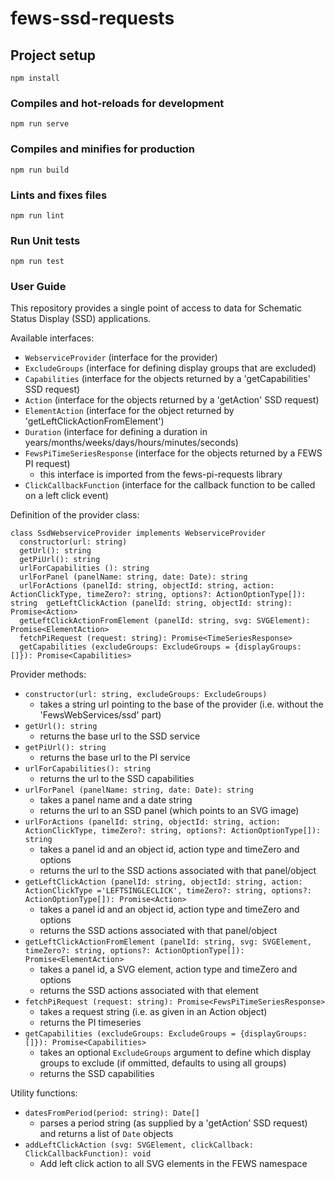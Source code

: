 # fews-ssd-requests

## Project setup
```
npm install
```

### Compiles and hot-reloads for development
```
npm run serve
```

### Compiles and minifies for production
```
npm run build
```

### Lints and fixes files
```
npm run lint
```

### Run Unit tests
```
npm run test
```

### User Guide

This repository provides a single point of access to data for
Schematic Status Display (SSD) applications.

Available interfaces:
* ```WebserviceProvider``` (interface for the provider)
* ```ExcludeGroups``` (interface for defining display groups that are excluded)
* ```Capabilities``` (interface for the objects returned by a 'getCapabilities' SSD request)
* ```Action``` (interface for the objects returned by a 'getAction' SSD request)
* ```ElementAction``` (interface for the object returned by 'getLeftClickActionFromElement')
* ```Duration``` (interface for defining a duration in years/months/weeks/days/hours/minutes/seconds)
* ```FewsPiTimeSeriesResponse``` (interface for the objects returned by a FEWS PI request)
  - this interface is imported from the fews-pi-requests library
* ```ClickCallbackFunction``` (interface for the callback function to be called on a left click event)

Definition of the provider class:

```
class SsdWebserviceProvider implements WebserviceProvider
  constructor(url: string)
  getUrl(): string
  getPiUrl(): string
  urlForCapabilities (): string
  urlForPanel (panelName: string, date: Date): string
  urlForActions (panelId: string, objectId: string, action: ActionClickType, timeZero?: string, options?: ActionOptionType[]): string  getLeftClickAction (panelId: string, objectId: string): Promise<Action>
  getLeftClickActionFromElement (panelId: string, svg: SVGElement): Promise<ElementAction>
  fetchPiRequest (request: string): Promise<TimeSeriesResponse>
  getCapabilities (excludeGroups: ExcludeGroups = {displayGroups: []}): Promise<Capabilities>
```

Provider methods:
* ```constructor(url: string, excludeGroups: ExcludeGroups)```
  - takes a string url pointing to the base of the provider (i.e. without the 'FewsWebServices/ssd' part)
* ```getUrl(): string```
  - returns the base url to the SSD service
* ```getPiUrl(): string```
  - returns the base url to the PI service
* ```urlForCapabilities(): string```
  - returns the url to the SSD capabilities 
* ```urlForPanel (panelName: string, date: Date): string```
  - takes a panel name and a date string
  - returns the url to an SSD panel (which points to an SVG image)
* ```urlForActions (panelId: string, objectId: string, action: ActionClickType, timeZero?: string, options?: ActionOptionType[]): string```
  - takes a panel id and an object id, action type and timeZero and options
  - returns the url to the SSD actions associated with that panel/object
* ```getLeftClickAction (panelId: string, objectId: string, action: ActionClickType ='LEFTSINGLECLICK', timeZero?: string, options?: ActionOptionType[]): Promise<Action>```
  - takes a panel id and an object id, action type and timeZero and options
  - returns the SSD actions associated with that panel/object
* ```getLeftClickActionFromElement (panelId: string, svg: SVGElement, timeZero?: string, options?: ActionOptionType[]): Promise<ElementAction>```
  - takes a panel id, a SVG element, action type and timeZero and options
  - returns the SSD actions associated with that element
* ```fetchPiRequest (request: string): Promise<FewsPiTimeSeriesResponse>```
  - takes a request string (i.e. as given in an Action object)
  - returns the PI timeseries
* ```getCapabilities (excludeGroups: ExcludeGroups = {displayGroups: []}): Promise<Capabilities>```
  - takes an optional ```ExcludeGroups``` argument to define which display groups to exclude (if ommitted, defaults to using all groups)
  - returns the SSD capabilities

Utility functions:
* ```datesFromPeriod(period: string): Date[]```
  - parses a period string (as supplied by a 'getAction' SSD request)
    and returns a list of ```Date``` objects
* ```addLeftClickAction (svg: SVGElement, clickCallback: ClickCallbackFunction): void```
  - Add left click action to all SVG elements in the FEWS namespace
